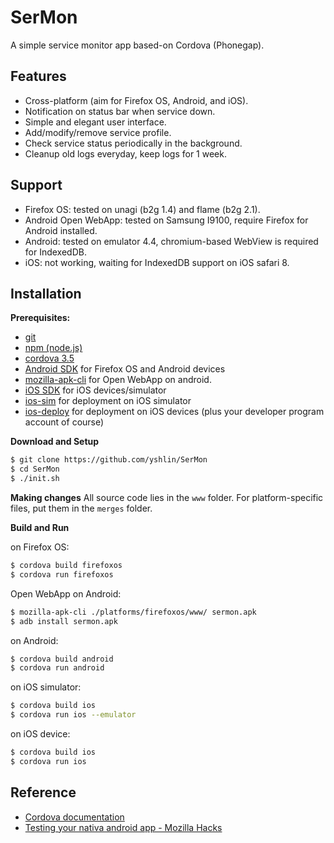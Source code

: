 SerMon
======

A simple service monitor app based-on Cordova (Phonegap).


Features
--------
* Cross-platform (aim for Firefox OS, Android, and iOS).
* Notification on status bar when service down.
* Simple and elegant user interface.
* Add/modify/remove service profile.
* Check service status periodically in the background.
* Cleanup old logs everyday, keep logs for 1 week.


Support
-------
* Firefox OS: tested on unagi (b2g 1.4) and flame (b2g 2.1).
* Android Open WebApp: tested on Samsung I9100, require Firefox for Android installed.
* Android: tested on emulator 4.4, chromium-based WebView is required for IndexedDB.
* iOS: not working, waiting for IndexedDB support on iOS safari 8.

Installation
------------
**Prerequisites:**
* [git](http://git-scm.com/)
* [npm (node.js)](http://nodejs.org/)
* [cordova 3.5](http://cordova.apache.org)
* [Android SDK](http://developer.android.com/sdk/index.html) for Firefox OS and Android devices
* [mozilla-apk-cli](https://github.com/mozilla/apk-cli) for Open WebApp on android.
* [iOS SDK](https://developer.apple.com/devcenter/ios/index.action) for iOS devices/simulator
* [ios-sim](https://github.com/phonegap/ios-sim) for deployment on iOS simulator
* [ios-deploy](https://github.com/phonegap/ios-deploy) for deployment on iOS devices (plus your developer program account of course)

**Download and Setup**

```sh
$ git clone https://github.com/yshlin/SerMon
$ cd SerMon
$ ./init.sh
```

**Making changes**
All source code lies in the `www` folder.
For platform-specific files, put them in the `merges` folder.

**Build and Run**

on Firefox OS:
```sh
$ cordova build firefoxos
$ cordova run firefoxos
```

Open WebApp on Android:
```sh
$ mozilla-apk-cli ./platforms/firefoxos/www/ sermon.apk
$ adb install sermon.apk
```

on Android:
```sh
$ cordova build android 
$ cordova run android
```

on iOS simulator:
```sh
$ cordova build ios 
$ cordova run ios --emulator
```

on iOS device:
```sh
$ cordova build ios 
$ cordova run ios
```

Reference
---------
* [Cordova documentation](http://cordova.apache.org/docs/en/3.5.0/)
* [Testing your nativa android app - Mozilla Hacks](https://hacks.mozilla.org/2014/06/testing-your-native-android-app/)
